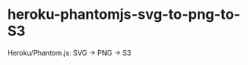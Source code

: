 heroku-phantomjs-svg-to-png-to-S3
=================================

Heroku/Phantom.js: SVG → PNG → S3
